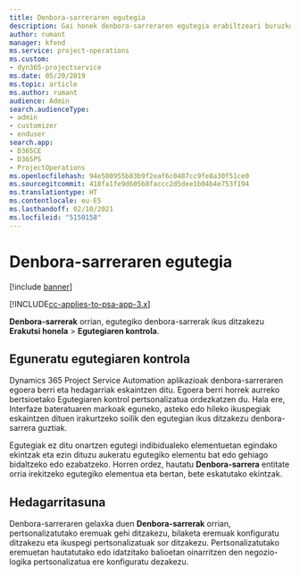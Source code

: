 ```yaml
---
title: Denbora-sarreraren egutegia
description: Gai honek denbora-sarreraren egutegia erabiltzeari buruzko informazioa eskaintzen du.
author: rumant
manager: kfend
ms.service: project-operations
ms.custom:
- dyn365-projectservice
ms.date: 05/20/2019
ms.topic: article
ms.author: rumant
audience: Admin
search.audienceType:
- admin
- customizer
- enduser
search.app:
- D365CE
- D365PS
- ProjectOperations
ms.openlocfilehash: 94e580955b83b9f2eaf6c0487cc9fe8a30f51ce0
ms.sourcegitcommit: 418fa1fe9d605b8faccc2d5dee1b04b4e753f194
ms.translationtype: HT
ms.contentlocale: eu-ES
ms.lasthandoff: 02/10/2021
ms.locfileid: "5150158"
---
```

# <a name="time-entry-calendar"></a>Denbora-sarreraren egutegia

[!include [banner](../includes/psa-now-project-operations.md)]

[!INCLUDE[cc-applies-to-psa-app-3.x](../includes/cc-applies-to-psa-app-3x.md)]

**Denbora-sarrerak** orrian, egutegiko denbora-sarrerak ikus ditzakezu **Erakutsi honela** \> **Egutegiaren kontrola**.

## <a name="updated-calendar-control"></a>Eguneratu egutegiaren kontrola

Dynamics 365 Project Service Automation aplikazioak denbora-sarreraren egoera berri eta hedagarriak eskaintzen ditu. Egoera berri horrek aurreko bertsioetako Egutegiaren kontrol pertsonalizatua ordezkatzen du. Hala ere, Interfaze bateratuaren markoak eguneko, asteko edo hileko ikuspegiak eskaintzen dituen irakurtzeko soilik den egutegian ikus ditzakezu denbora-sarrera guztiak.

Egutegiak ez ditu onartzen egutegi indibidualeko elementuetan egindako ekintzak eta ezin dituzu aukeratu egutegiko elementu bat edo gehiago bidaltzeko edo ezabatzeko. Horren ordez, hautatu **Denbora-sarrera** entitate orria irekitzeko egutegiko elementua eta bertan, bete eskatutako ekintzak.

## <a name="extensibility"></a>Hedagarritasuna

Denbora-sarreraren gelaxka duen **Denbora-sarrerak** orrian, pertsonalizatutako eremuak gehi ditzakezu, bilaketa eremuak konfiguratu ditzakezu eta ikuspegi pertsonalizatuak sor ditzakezu. Pertsonalizatutako eremuetan hautatutako edo idatzitako balioetan oinarritzen den negozio-logika pertsonalizatua ere konfiguratu dezakezu.
